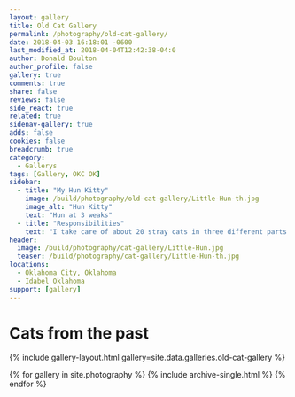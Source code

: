 ```yaml
---
layout: gallery
title: Old Cat Gallery
permalink: /photography/old-cat-gallery/
date: 2018-04-03 16:18:01 -0600
last_modified_at: 2018-04-04T12:42:38-04:0
author: Donald Boulton
author_profile: false
gallery: true
comments: true
share: false
reviews: false
side_react: true
related: true
sidenav-gallery: true
adds: false
cookies: false
breadcrumb: true
category:
  - Gallerys
tags: [Gallery, OKC OK]
sidebar:
  - title: "My Hun Kitty"
    image: /build/photography/old-cat-gallery/Little-Hun-th.jpg
    image_alt: "Hun Kitty"
    text: "Hun at 3 weaks"
  - title: "Responsibilities"
    text: "I take care of about 20 stray cats in three different parts of OKC and any kitty that comes my way."
header:
  image: /build/photography/cat-gallery/Little-Hun.jpg
  teaser: /build/photography/cat-gallery/Little-Hun-th.jpg
locations:
  - Oklahoma City, Oklahoma
  - Idabel Oklahoma
support: [gallery]
---
```


# Cats from the past

{% include gallery-layout.html gallery=site.data.galleries.old-cat-gallery %}

{% for gallery in site.photography %}
  {% include archive-single.html %}
{% endfor %}
